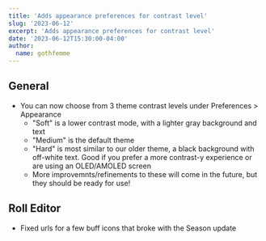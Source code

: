 ```yaml
---
title: 'Adds appearance preferences for contrast level'
slug: '2023-06-12'
excerpt: 'Adds appearance preferences for contrast level'
date: '2023-06-12T15:30:00-04:00'
author:
  name: gothfemme
---
```


## General

- You can now choose from 3 theme contrast levels under Preferences > Appearance
  - "Soft" is a lower contrast mode, with a lighter gray background and text
  - "Medium" is the default theme
  - "Hard" is most similar to our older theme, a black background with off-white text. Good if you prefer a more contrast-y experience or are using an OLED/AMOLED screen
  - More improvemnts/refinements to these will come in the future, but they should be ready for use!

## Roll Editor

- Fixed urls for a few buff icons that broke with the Season update